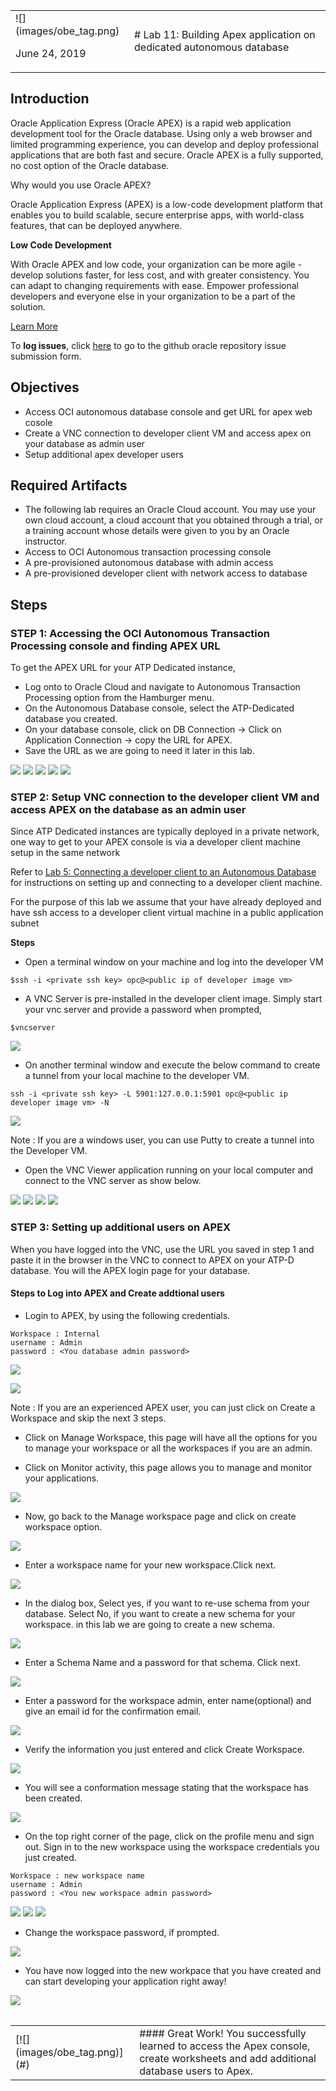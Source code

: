 <table class="tbl-heading"><tr><td class="td-logo">![](images/obe_tag.png)

June 24, 2019
</td>
<td class="td-banner">
# Lab 11: Building Apex application on dedicated autonomous database
</td></tr><table>

## Introduction

Oracle Application Express (Oracle APEX) is a rapid web application development tool for the Oracle database. Using only a web browser and limited programming experience, you can develop and deploy professional applications that are both fast and secure. Oracle APEX is a fully supported, no cost option of the Oracle database.

Why would you use Oracle APEX?

Oracle Application Express (APEX) is a low-code development platform that enables you to build scalable, secure enterprise apps, with world-class features, that can be deployed anywhere.

**Low Code Development**

With Oracle APEX and low code, your organization can be more agile - develop solutions faster, for less cost, and with greater consistency. You can adapt to changing requirements with ease. Empower professional developers and everyone else in your organization to be a part of the solution.

[Learn More](https://apex.oracle.com/en/platform/low-code/)



To **log issues**, click [here](https://github.com/cloudsolutionhubs/autonomous-transaction-processing/issues/new) to go to the github oracle repository issue submission form.

## Objectives

- Access OCI autonomous database console and get URL for apex web cosole
- Create a VNC connection to developer client VM and access apex on your database as admin user
- Setup additional apex developer users 

## Required Artifacts

-   The following lab requires an Oracle Cloud account. You may use your own cloud account, a cloud account that you obtained through a trial, or a training account whose details were given to you by an Oracle instructor.
- Access to OCI Autonomous transaction processing console
- A pre-provisioned autonomous database with admin access
- A pre-provisioned developer client with network access to database


## Steps

### **STEP 1: Accessing the OCI Autonomous Transaction Processing console and finding APEX URL**

To get the APEX URL for your ATP Dedicated instance, 

- Log onto to Oracle Cloud and navigate to Autonomous Transaction Processing option from the Hamburger menu. 
- On the Autonomous Database console, select the ATP-Dedicated database you created.
- On your database console, click on DB Connection -> Click on Application Connection -> copy the URL for APEX.
- Save the URL as we are going to need it later in this lab.

![](./images/1100/NavigateATP1.png)
![](./images/1100/NavigateATP2.png)
![](./images/1100/NavigateATP3.png)
![](./images/1100/NavigateATP4.png)
![](./images/1100/NavigateATP5.png)

### **STEP 2: Setup VNC connection to the developer client VM and access APEX on the database as an admin user**

Since ATP Dedicated instances are typically deployed in a private network, one way to get to your APEX console is via a developer client machine setup in the same network

Refer to [Lab 5: Connecting a developer client to an Autonomous Database](./LabGuide500ConfigureADevelopmentSystemForUseWithYourDedicatedAutonomousDatabase.md) for instructions on setting up and connecting to a developer client machine.

For the purpose of this lab we assume that your have already deployed and have ssh access to a developer client virtual machine in a public application subnet

**Steps**

- Open a terminal window on your machine and log into the developer VM

```
$ssh -i <private ssh key> opc@<public ip of developer image vm>
```

- A VNC Server is pre-installed in the developer client image. Simply start your vnc server and provide a password when prompted,

```
$vncserver
```

![](./images/1100/SettingVNC2.png)

- On another terminal window and execute the below command to create a tunnel from your local machine to the developer VM.

```
ssh -i <private ssh key> -L 5901:127.0.0.1:5901 opc@<public ip developer image vm> -N
```

![](./images/1100/SettingVNC1.png)

Note :  If you are a windows user, you can use Putty  to create a tunnel into the Developer VM.

- Open the VNC Viewer application running on your local computer and connect to the VNC server as show below.

![](./images/1100/SettingVNC3.png)
![](./images/1100/SettingVNC5.png)
![](./images/1100/SettingVNC4.png)
![](./images/1100/SettingVNC6.png)

### **STEP 3: Setting up additional users on APEX**

When you have logged into the VNC, use the URL you saved in step 1 and paste it in the browser in the VNC to connect to APEX on your ATP-D database. You will the APEX login page for your database.


#### Steps to Log into APEX and Create addtional users

- Login to APEX, by using the following credentials.

```
Workspace : Internal
username : Admin
password : <You database admin password>
```

![](./images/1100/AccessAPEX1.png)

![](./images/1100/AccessAPEX2.png)

Note : If you are an experienced APEX user, you can just click on Create a Workspace and skip the next 3 steps.

- Click on Manage Workspace, this page will have all the options for you to manage your workspace or all the workspaces if you are an admin.

- Click on Monitor activity, this page allows you to manage and monitor your applications.

![](./images/1100/AccessAPEX3.png)

- Now, go back to the Manage workspace page and click on create workspace option.

![](./images/1100/AccessAPEX3-2.png)

- Enter a workspace name for your new workspace.Click next.

![](./images/1100/AccessAPEX4.png)

- In the dialog box, Select yes, if you want to re-use schema from your database. Select No, if you want to create a new schema for your workspace. in this lab we are going to create a new schema.

![](./images/1100/AccessAPEX5.png)

- Enter a Schema Name and a password for that schema. Click next.

![](./images/1100/AccessAPEX6.png)

- Enter a password for the workspace admin, enter name(optional) and give an email id for the confirmation email.

![](./images/1100/AccessAPEX7.png)

- Verify the information you just entered and click Create Workspace.

![](./images/1100/AccessAPEX8.png)

- You will see a conformation message stating that the workspace has been created.

![](./images/1100/AccessAPEX9.png)

- On the top right corner of the page, click on the profile menu and sign out. Sign in to the new workspace using the workspace credentials you just created.

```
Workspace : new workspace name
username : Admin
password : <You new workspace admin password>
```

![](./images/1100/AccessAPEX10.png)
![](./images/1100/AccessAPEX11.png)
![](./images/1100/AccessAPEX12.png)

- Change the workspace password, if prompted.

![](./images/1100/AccessAPEX13.png)

- You have now logged into the new workpace that you have created and can start developing your application right away!

![](./images/1100/AccessAPEX14.png)


<table>
<tr><td class="td-logo">[![](images/obe_tag.png)](#)</td>
<td class="td-banner">
#### Great Work! You successfully learned to access the Apex console, create worksheets and add additional database users to Apex.
</td>
</tr>
<table>